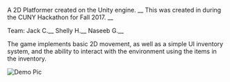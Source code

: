 A 2D Platformer created on the Unity engine. __
This was created in during the CUNY Hackathon for Fall 2017. __

Team:
Jack C.__
Shelly H.__
Naseeb G.__

The game implements basic 2D movement, as well as a simple UI inventory system, and 
the ability to interact with the environment using the items in the inventory.

![Demo Pic](https://github.com/Chen-Jack/CUNY_HACK_FALL2017/blob/master/demo_pic.png)
